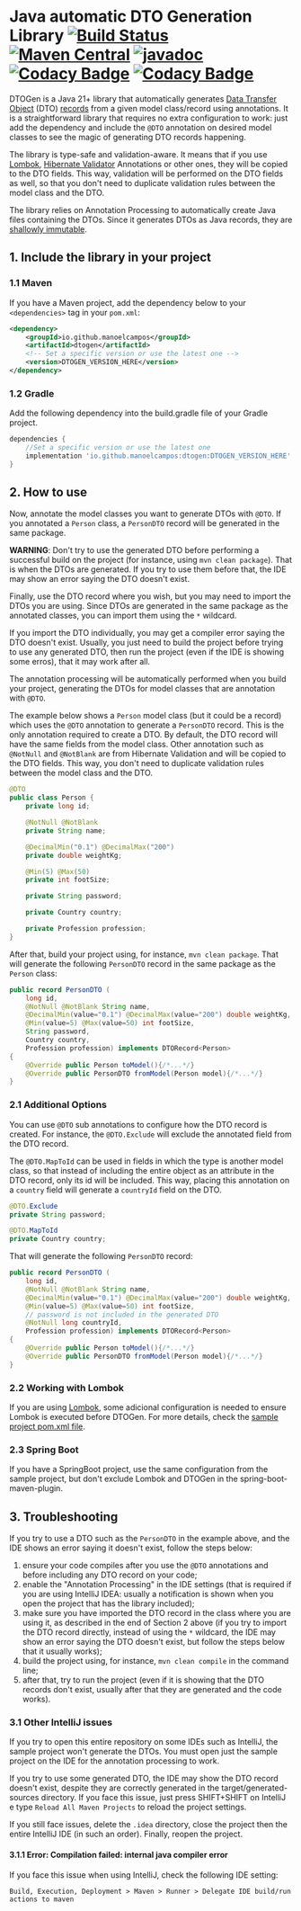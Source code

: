 # Java automatic DTO Generation Library [![Build Status](https://github.com/manoelcampos/dtogen/actions/workflows/build.yml/badge.svg)](https://github.com/manoelcampos/dtogen/actions/workflows/build.yml) [![Maven Central](https://img.shields.io/maven-central/v/io.github.manoelcampos/dtogen.svg?label=Maven%20Central)](https://central.sonatype.com/search?q=dtogen&namespace=io.github.manoelcampos) [![javadoc](https://javadoc.io/badge2/io.github.manoelcampos/dtogen/javadoc.svg)](https://javadoc.io/doc/io.github.manoelcampos/dtogen) [![Codacy Badge](https://app.codacy.com/project/badge/Grade/dfcc539bb75247fab44f29fbefbc4b4a)](https://app.codacy.com/gh/manoelcampos/dtogen/dashboard?utm_source=gh&utm_medium=referral&utm_content=&utm_campaign=Badge_grade) [![Codacy Badge](https://app.codacy.com/project/badge/Coverage/dfcc539bb75247fab44f29fbefbc4b4a)](https://app.codacy.com/gh/manoelcampos/dtogen/dashboard?utm_source=gh&utm_medium=referral&utm_content=&utm_campaign=Badge_coverage)

DTOGen is a Java 21+ library that automatically generates [Data Transfer Object](https://en.wikipedia.org/wiki/Data_transfer_object) (DTO) [records](https://openjdk.org/jeps/395) from a given model class/record using annotations. 
It is a straightforward library that requires no extra configuration to work: just add the dependency and include the `@DTO` annotation on desired model classes to see the magic of generating DTO records happening. 

The library is type-safe and validation-aware. It means that if you use [Lombok](http://projectlombok.org), [Hibernate Validator](https://hibernate.org/validator/) Annotations or other ones, they will be copied to the DTO fields. This way, validation will be performed on the DTO fields as well, so that you don't need to duplicate validation rules between the model class and the DTO.

The library relies on Annotation Processing to automatically create Java files containing the DTOs.
Since it generates DTOs as Java records, they are [shallowly immutable](https://docs.oracle.com/en/java/javase/17/docs/api/java.base/java/lang/Record.html).

## 1. Include the library in your project

### 1.1 Maven

If you have a Maven project, add the dependency below to your `<dependencies>` tag in your `pom.xml`:

```xml
<dependency>
    <groupId>io.github.manoelcampos</groupId>
    <artifactId>dtogen</artifactId>
    <!-- Set a specific version or use the latest one -->
    <version>DTOGEN_VERSION_HERE</version>
</dependency>
```

### 1.2 Gradle

Add the following dependency into the build.gradle file of your Gradle project.

```groovy
dependencies {
    //Set a specific version or use the latest one
    implementation 'io.github.manoelcampos:dtogen:DTOGEN_VERSION_HERE'
}
```

## 2. How to use

Now, annotate the model classes you want to generate DTOs with `@DTO`.
If you annotated a `Person` class, a `PersonDTO` record will be generated in the same package.

**WARNING**: Don't try to use the generated DTO before performing a successful build on the project (for instance, using `mvn clean package`). That is when the DTOs are generated. If you try to use them before that, the IDE may show an error saying the DTO doesn't exist.

Finally, use the DTO record where you wish, but you may need to import the DTOs you are using. Since DTOs are generated in the same package as the annotated classes, you can import them using the `*` wildcard.

If you import the DTO individually, you may get a compiler error saying the DTO doesn't exist.
Usually, you just need to build the project before trying to use any generated DTO,
then run the project (even if the IDE is showing some erros), that it may work after all.

The annotation processing will be automatically performed when you build your project, generating the DTOs for model classes that are annotation with `@DTO`.

The example below shows a `Person` model class (but it could be a record) which uses the `@DTO` annotation to generate a `PersonDTO` record. This is the only annotation required to create a DTO. By default, the DTO record will have the same fields from the model class. Other annotation such as `@NotNull` and `@NotBlank` are from Hibernate Validation and will be copied to the DTO fields. This way, you don't need to duplicate validation rules between the model class and the DTO.

```java
@DTO
public class Person {
    private long id;

    @NotNull @NotBlank
    private String name;

    @DecimalMin("0.1") @DecimalMax("200")
    private double weightKg;

    @Min(5) @Max(50)
    private int footSize;

    private String password;

    private Country country;

    private Profession profession;
}
```

After that, build your project using, for instance, `mvn clean package`.
That will generate the following `PersonDTO` record in the same package as the `Person` class:

```java
public record PersonDTO ( 
    long id, 
    @NotNull @NotBlank String name, 
    @DecimalMin(value="0.1") @DecimalMax(value="200") double weightKg, 
    @Min(value=5) @Max(value=50) int footSize,
    String password,
    Country country,  
    Profession profession) implements DTORecord<Person>
{
    @Override public Person toModel(){/*...*/}
    @Override public PersonDTO fromModel(Person model){/*...*/}
}
```

### 2.1 Additional Options

You can use `@DTO` sub annotations to configure how the DTO record is created. For instance, the `@DTO.Exclude` will exclude the annotated field from the DTO record.

The `@DTO.MapToId` can be used in fields in which the type is another model class,
so that instead of including the entire object as an attribute in the DTO record,
only its id will be included. This way, placing this annotation on a `country` field will generate a `countryId` field on the DTO.

```java
@DTO.Exclude
private String password;

@DTO.MapToId
private Country country;
```

That will generate the following `PersonDTO` record:

```java
public record PersonDTO ( 
    long id, 
    @NotNull @NotBlank String name, 
    @DecimalMin(value="0.1") @DecimalMax(value="200") double weightKg, 
    @Min(value=5) @Max(value=50) int footSize,
    // password is not included in the generated DTO
    @NotNull long countryId,  
    Profession profession) implements DTORecord<Person>
{
    @Override public Person toModel(){/*...*/}
    @Override public PersonDTO fromModel(Person model){/*...*/}
}
```

### 2.2 Working with Lombok

If you are using [Lombok](http://projectlombok.org), some adicional configuration is needed to ensure Lombok is executed before DTOGen.
For more details, check the [sample project pom.xml file](sample/pom.xml).

### 2.3 Spring Boot

If you have a SpringBoot project, use the same configuration from the sample project, but don't exclude Lombok and DTOGen in the spring-boot-maven-plugin.

## 3. Troubleshooting

If you try to use a DTO such as the `PersonDTO` in the example above, and the IDE shows an error saying it doesn't exist, follow the steps below:

1. ensure your code compiles after you use the `@DTO` annotations and before including any DTO record on your code;
2. enable the "Annotation Processing" in the IDE settings (that is required if you are using IntelliJ IDEA: usually a notification is shown when you open the project that has the library included);
3. make sure you have imported the DTO record in the class where you are using it, as described in the end of Section 2 above (if you try to import the DTO record directly, instead of using the `*` wildcard, the IDE may show an error saying the DTO doesn't exist, but follow the steps below that it usually works);
4. build the project using, for instance, `mvn clean compile` in the command line;
5. after that, try to run the project (even if it is showing that the DTO records don't exist, usually after that they are generated and the code works).

### 3.1 Other IntelliJ issues

If you try to open this entire repository on some IDEs such as IntelliJ,
the sample project won't generate the DTOs.
You must open just the sample project on the IDE for the annotation processing to work.

If you try to use some generated DTO, the IDE may show the DTO record doesn't exist, despite they are correctly generated in the target/generated-sources directory. If you face this issue, just press SHIFT+SHIFT on IntelliJ e type `Reload All Maven Projects` to reload the project settings.

If you still face issues, delete the `.idea` directory, close the project then the entire IntelliJ IDE (in such an order). Finally, reopen the project.


#### 3.1.1 Error: Compilation failed: internal java compiler error

If you face this issue when using IntelliJ, check the following IDE setting:

`Build, Execution, Deployment > Maven > Runner > Delegate IDE build/run actions to maven`
